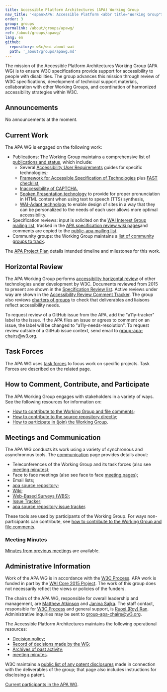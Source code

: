 ```yaml
---
title: Accessible Platform Architectures (APA) Working Group
nav_title: '<span>APA: Accessible Platform <abbr title="Working Group">WG</abbr></span>'
order: 3
group: groups
permalink: /about/groups/apawg/
ref: /about/groups/apawg/
lang: en
github:
  repository: w3c/wai-about-wai
  path: '_about/groups/apawg.md'
---
```


The mission of the Accessible Platform Architectures Working Group (APA WG) is to ensure W3C specifications provide support for accessibility to people with disabilities. The group advances this mission through review of W3C specifications, development of technical support materials, collaboration with other Working Groups, and coordination of harmonized accessibility strategies within W3C.

## Announcements

No announcements at the moment.

## Current Work

The APA WG is engaged on the following work:

- Publications: The Working Group maintains a comprehensive list of [publications and status](https://www.w3.org/WAI/APA/deliverables), which include:
    - Several [Accessibility User Requirements](https://www.w3.org/TR/?filter-tr-name=accessibility+user+requirements) guides for specific technologies;
    - [Framework for Accessible Specification of Technologies](https://w3c.github.io/apa/fast/) plus [FAST checklist](https://w3c.github.io/apa/fast/checklist.html),
    - [Inaccessibility of CAPTCHA](https://w3c.github.io/apa/captcha/),
    - [Spoken Presentation technology](https://www.w3.org/TR/?filter-tr-name=spoken+presentation) to provide for proper pronunciation in HTML content when using text to speech (TTS) synthesis,
    - [WAI-Adapt technology](https://www.w3.org/TR/?filter-tr-name=WAI-Adapt) to enable design of sites in a way that they can be personalized to the needs of each user allows more optimal accessibility.
- Specification reviews: input is solicited on the [WAI Interest Group mailing list](http://lists.w3.org/Archives/Public/w3c-wai-ig/), tracked in the [APA specification review wiki pages](https://www.w3.org/WAI/APA/wiki/Category:Spec_Review)and comments are copied to the [public-apa mailing list](https://lists.w3.org/Archives/Public/public-apa/).
- Community groups: the Working Group maintains a [list of community groups to track](https://www.w3.org/WAI/APA/wiki/Community_Groups).

The [APA Project Plan](https://www.w3.org/WAI/APA/project) details intended timeline and milestones for this work.

## Horizontal Review

The APA Working Group performs [accessibility horizontal review](https://www.w3.org/wiki/DocumentReview) of other technologies under development by W3C. Documents reviewed from 2015 to present are shown in the [Specification Review list](https://www.w3.org/WAI/APA/wiki/Category:Spec_Review). Active reviews under way are shown in the [Accessibility Review Comment Tracker](https://w3c.github.io/horizontal-issue-tracker/?repo=w3c/a11y-review). The group also reviews [charters of groups](https://github.com/w3c/strategy/issues?q=is%3Aissue+is%3Aopen+label%3A%22Horizontal+review+requested%22%22) to check that deliverables and liaisons reflect accessibility needs.

To request review of a GitHub issue from the APA, add the "a11y-tracker" label to the issue. If the APA files an issue or agrees to comment on an issue, the label will be changed to "a11y-needs-resolution". To request review outside of a GitHub issue context, send email to [group-apa-chairs@w3.org](mailto:group-apa-chairs@w3.org).

## Task Forces

The APA WG uses [task forces](https://www.w3.org/WAI/APA/task-forces) to focus work on specific projects. Task Forces are described on the related page.

## How to Comment, Contribute, and Participate

The APA Working Group engages with stakeholders in a variety of ways. See the following resources for information on:

- [How to contribute to the Working Group and file comments](https://www.w3.org/WAI/APA/contribute);
- [How to contribute to the source repository directly](https://github.com/w3c/apa/);
- [How to participate in (join) the Working Group](https://www.w3.org/WAI/APA/participation).

## Meetings and Communication

The APA WG conducts its work using a variety of synchronous and asynchronous tools. The [communication](https://www.w3.org/WAI/APA/communication) page provides details about:

- Teleconferences of the Working Group and its task forces (also see [meeting minutes](https://www.w3.org/WAI/APA/minutes));
- Face to face meetings (also see face to face [meeting pages](https://www.w3.org/WAI/APA/wiki/Meetings));
- Email lists;
- [apa source repository](https://github.com/w3c/apa/);
- [Wiki](https://www.w3.org/WAI/APA/wiki/);
- [Web-Based Surveys (WBS)](https://www.w3.org/2002/09/wbs/83907/);
- [Issue Tracker](https://www.w3.org/WAI/APA/track/);
- [apa source repository issue tracker](https://github.com/w3c/apa/issues).

These tools are used by participants of the Working Group. For ways non-participants can contribute, see [how to contribute to the Working Group and file comments](https://www.w3.org/WAI/APA/contribute).

### Meeting Minutes

[Minutes from previous meetings](https://www.w3.org/WAI/APA/minutes) are available.

## Administrative Information

Work of the APA WG is in accordance with the [W3C Process](https://www.w3.org/2023/Process-20231103/). APA work is funded in part by the [WAI Core 2015 Project](http://www.w3.org/WAI/Core2015/). The work of this group does not necessarily reflect the views or policies of the funders.

The chairs of the APA WG, responsible for overall leadership and management, are [Matthew Atkinson](mailto:m.atkinson@samsung.com) and [Janina Sajka](mailto:janina@rednote.net). The staff contact, responsible for [W3C Process](http://www.w3.org/Consortium/Process/) and general support, is [Ruoxi (Roy) Ran](http://www.w3.org/People/Roy/). Administrative inquiries may be sent to [group-apa-chairs@w3.org](mailto:group-apa-chairs@w3.org).

The Accessible Platform Architectures maintains the following operational resources:

- [Decision policy](https://www.w3.org/WAI/APA/decision-policy);
- [Record of decisions made by the WG](https://www.w3.org/WAI/APA/wiki/Decisions);
- [Archives of past activity](https://www.w3.org/WAI/APA/archive);
- [meeting minutes](https://www.w3.org/WAI/APA/minutes).

W3C maintains a [public list of any patent disclosures](https://www.w3.org/groups/wg/apa/ipr/) made in connection with the deliverables of the group; that page also includes instructions for disclosing a patent.

[Current participants in the APA WG](https://www.w3.org/groups/wg/apa/participants/).
